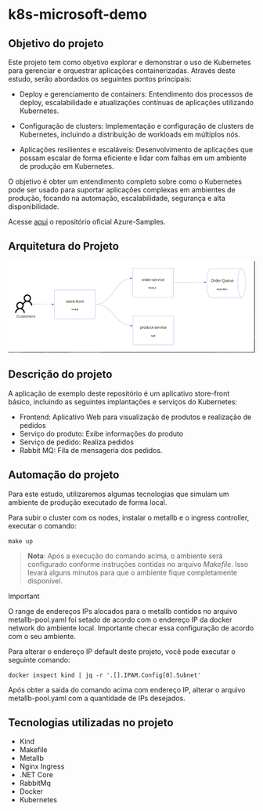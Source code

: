 # k8s-microsoft-demo
## Objetivo do projeto

Este projeto tem como objetivo explorar e demonstrar o uso de Kubernetes para gerenciar e orquestrar aplicações containerizadas. Através deste estudo, serão abordados os seguintes pontos principais:

* Deploy e gerenciamento de containers: Entendimento dos processos de deploy, escalabilidade e atualizações contínuas de aplicações utilizando Kubernetes.

* Configuração de clusters: Implementação e configuração de clusters de Kubernetes, incluindo a distribuição de workloads em múltiplos nós.

* Aplicações resilientes e escaláveis: Desenvolvimento de aplicações que possam escalar de forma eficiente e lidar com falhas em um ambiente de produção em Kubernetes.

O objetivo é obter um entendimento completo sobre como o Kubernetes pode ser usado para suportar aplicações complexas em ambientes de produção, focando na automação, escalabilidade, segurança e alta disponibilidade.

Acesse [aqui](https://github.com/Azure-Samples) o repositório oficial Azure-Samples.

## Arquitetura do Projeto

![Imagem](architecture/sample.png)

## Descrição do projeto

A aplicação de exemplo deste repositório é um aplicativo store-front básico, incluindo as seguintes implantações e serviços do Kubernetes:

* Frontend: Aplicativo Web para visualização de produtos e realização de pedidos
* Serviço do produto: Exibe informações do produto
* Serviço de pedido: Realiza pedidos
* Rabbit MQ: Fila de mensageria dos pedidos.

## Automação do projeto

Para este estudo, utilizaremos algumas tecnologias que simulam um ambiente de produção executado de forma local.

Para subir o cluster com os nodes, instalar o metallb e o ingress controller, executar o comando:

```
make up
```

> **Nota**: Após a execução do comando acima, o ambiente será configurado conforme instruções contidas no arquivo _Makefile_. Isso levará alguns minutos para que o ambiente fique completamente disponível.

> [!IMPORTANT]
> O range de endereços IPs alocados para o metallb contidos no arquivo metallb-pool.yaml foi setado de acordo com o endereço IP da docker network do ambiente local. Importante checar essa configuração de acordo com o seu ambiente.

Para alterar o endereço IP default deste projeto, você pode executar o seguinte comando:

```
docker inspect kind | jq -r '.[].IPAM.Config[0].Subnet'
```

Após obter a saida do comando acima com endereço IP, alterar o arquivo metallb-pool.yaml com a quantidade de IPs desejados. 

## Tecnologias utilizadas no projeto

* Kind
* Makefile
* Metallb
* Nginx Ingress
* .NET Core
* RabbitMq
* Docker
* Kubernetes